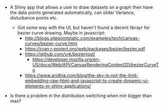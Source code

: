 * A Shiny app that allows a user to draw datasets on a graph then have the data points generated automatically, can slider Variance, disturbance points etc.
	* Got some way with the UI, but haven't found a decent librayr for bezier curve drawing. Maybe in javascript:
		* http://blogs.sitepointstatic.com/examples/tech/canvas-curves/bezier-curve.html
		* https://cran.r-project.org/web/packages/bezier/bezier.pdf
		* https://github.com/vrk/beziertool/
			* https://developer.mozilla.org/en-US/docs/Web/API/CanvasRenderingContext2D/bezierCurveTo
		* https://www.aridhia.com/blog/the-sky-is-not-the-limit-embedding-raw-html-and-javascript-to-create-dynamic-ui-elements-in-shiny-applications/ 
	
* Is there a problem in the distribution switching when min bigger than max?	
